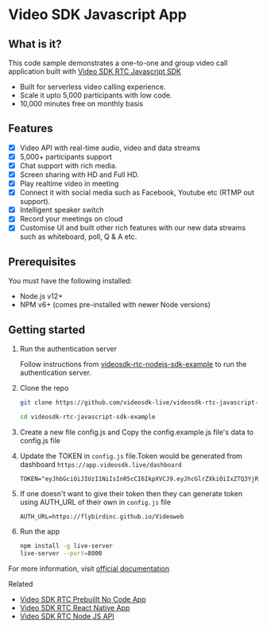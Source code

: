 # Video SDK Javascript App

## What is it?

This code sample demonstrates a one-to-one and group video call application built with [Video SDK RTC Javascript SDK](https://docs.videosdk.live/javascript/guide/video-and-audio-calling-api-sdk/javascript-sdk)

- Built for serverless video calling experience.
- Scale it upto 5,000 participants with low code.
- 10,000 minutes free on monthly basis

## Features

- [x] Video API with real-time audio, video and data streams
- [x] 5,000+ participants support
- [x] Chat support with rich media.
- [x] Screen sharing with HD and Full HD.
- [x] Play realtime video in meeting
- [x] Connect it with social media such as Facebook, Youtube etc (RTMP out support).
- [x] Intelligent speaker switch
- [x] Record your meetings on cloud
- [x] Customise UI and built other rich features with our new data streams such as whiteboard, poll, Q & A etc.

## Prerequisites

You must have the following installed:

- Node.js v12+
- NPM v6+ (comes pre-installed with newer Node versions)

## Getting started

1. Run the authentication server

   Follow instructions from [videosdk-rtc-nodejs-sdk-example](https://github.com/videosdk-live/videosdk-rtc-nodejs-sdk-example) to run the authentication server.

2. Clone the repo

   ```sh
   git clone https://github.com/videosdk-live/videosdk-rtc-javascript-sdk-example.git

   cd videosdk-rtc-javascript-sdk-example
   ```

3. Create a new file config.js and Copy the config.example.js file's data to config.js file

4. Update the TOKEN in `config.js` file.Token would be generated from dashboard `https://app.videosdk.live/dashboard`

   ```
   TOKEN="eyJhbGciOiJIUzI1NiIsInR5cCI6IkpXVCJ9.eyJhcGlrZXkiOiIxZTQ3YjRkMi0xMWViLTQyZTMtYTEwYS1mZTU3NzlhOTkwMzgiLCJwZXJtaXNzaW9ucyI6WyJhbGxvd19qb2luIl0sImlhdCI6MTY3OTIxOTI0OCwiZXhwIjoxNjgxODExMjQ4fQ.EcT4KrfODvWwEYt4mFj8vSy58PsA0px1mlSvbrYp_mo"
   ```

5. If one doesn't want to give their token then they can generate token using AUTH_URL of their own in `config.js` file

   ```
   AUTH_URL=https://flybirdinc.github.io/Videoweb
   ```

6. Run the app

   ```sh
   npm install -g live-server
   live-server --port=8000
   ```

For more information, visit [official documentation](https://docs.videosdk.live/javascript/guide/video-and-audio-calling-api-sdk/getting-started)

Related

- [Video SDK RTC Prebuillt No Code App](https://github.com/videosdk-live/videosdk-rtc-js-prebuilt-embedded-example)
- [Video SDK RTC React Native App](https://github.com/videosdk-live/videosdk-rtc-react-native-sdk-example)
- [Video SDK RTC Node JS API](https://github.com/videosdk-live/videosdk-rtc-nodejs-sdk-example)
